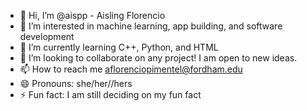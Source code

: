 - 👋 Hi, I’m @aispp - Aisling Florencio
- 👀 I’m interested in machine learning, app building, and software development
- 🌱 I’m currently learning C++, Python, and HTML
- 💞️ I’m looking to collaborate on any project! I am open to new ideas.
- 📫 How to reach me aflorenciopimentel@fordham.edu
- 😄 Pronouns: she/her//hers
- ⚡ Fun fact: I am still deciding on my fun fact

<!---
aispp/aispp is a ✨ special ✨ repository because its `README.md` (this file) appears on your GitHub profile.
You can click the Preview link to take a look at your changes.
--->
